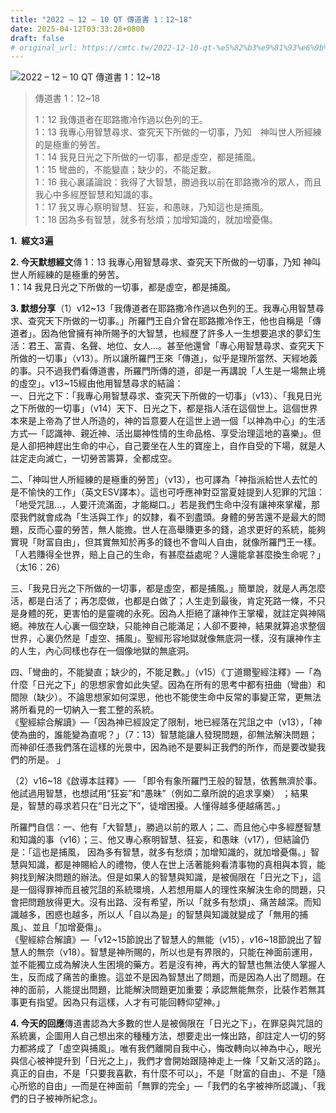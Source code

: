 ```yaml
---
title: "2022 – 12 – 10 QT 傳道書 1：12~18"
date: 2025-04-12T03:33:28+0800
draft: false
# original_url: https://cmtc.tw/2022-12-10-qt-%e5%82%b3%e9%81%93%e6%9b%b8-1%ef%bc%9a1218
---
```


![2022 – 12 – 10 QT 傳道書 1：12~18](/images/qt.jpg  "2022 – 12 – 10 QT 傳道書 1：12~18")

> 傳道書 1：12~18
>
> 1：12 我傳道者在耶路撒冷作過以色列的王。  
> 1：13 我專心用智慧尋求、查究天下所做的一切事，乃知　神叫世人所經練的是極重的勞苦。  
> 1：14 我見日光之下所做的一切事，都是虛空，都是捕風。  
> 1：15 彎曲的，不能變直；缺少的，不能足數。  
> 1：16 我心裏議論說：我得了大智慧，勝過我以前在耶路撒冷的眾人，而且我心中多經歷智慧和知識的事。  
> 1：17 我又專心察明智慧、狂妄，和愚昧，乃知這也是捕風。  
> 1：18 因為多有智慧，就多有愁煩；加增知識的，就加增憂傷。

**1.  經文3遍**

**2. 今天默想經文**傳 1：13 我專心用智慧尋求、查究天下所做的一切事，乃知 神叫世人所經練的是極重的勞苦。  
1：14 我見日光之下所做的一切事，都是虛空，都是捕風。

**3. 默想分享**（1）v12~13「我傳道者在耶路撒冷作過以色列的王。我專心用智慧尋求、查究天下所做的一切事。」所羅門王自介曾在耶路撒冷作王，他也自稱是「傳道者」。因為他曾擁有神所賜予的大智慧，也經歷了許多人一生想要追求的夢幻生活：君王、富貴、名聲、地位、女人…。甚至他還曾「專心用智慧尋求、查究天下所做的一切事」（v13）。所以讓所羅門王來「傳道」，似乎是理所當然、天經地義的事。只不過我們看傳道書，所羅門所傳的道，卻是一再講說「人生是一場無止境的虛空」。v13~15經由他用智慧尋求的結論：  
一、日光之下：「我專心用智慧尋求、查究天下所做的一切事」（v13）、「我見日光之下所做的一切事」（v14）天下、日光之下，都是指人活在這個世上。這個世界本來是上帝為了世人所造的，神的旨意要人在這世上過一個「以神為中心」的生活方式—「認識神、親近神、活出屬神性情的生命品格、享受治理這地的喜樂」。但是人卻把神趕出生命的中心，自己要坐在人生的寶座上，自作自受的下場，就是人註定走向滅亡，一切勞苦籌算，全都成空。

二、「神叫世人所經練的是極重的勞苦」（v13），也可譯為「神指派給世人去忙的是不愉快的工作」（英文ESV譯本）。這也可呼應神對亞當夏娃提到人犯罪的咒詛：「地受咒詛…，人要汗流滿面，才能糊口。」若是我們生命中沒有讓神來掌權，那麼我們就會成為「生活與工作」的奴隸，看不到盡頭。身體的勞苦還不是最大的問題，反而心靈的勞苦，無人能擔。世人在高舉賺更多的錢，追求更好的系統，能夠實現「財富自由」，但其實無知於再多的錢也不會叫人自由，就像所羅門王一樣。「人若賺得全世界，賠上自己的生命，有甚麼益處呢？人還能拿甚麼換生命呢？」（太16：26）

三、「我見日光之下所做的一切事，都是虛空，都是捕風。」簡單說，就是人再怎麼活，都是白活了；再怎麼做，也都是白做了；人生走到最後，肯定死路一條，不只是身體的死，更害怕的是靈魂的永死。因為人拒絕了讓神作王掌權，就註定與神隔絕。神放在人心裏一個空缺，只能神自己能滿足；人卻不要神，結果就算追求整個世界，心裏仍然是「虛空、捕風」。聖經形容地獄就像無底洞一樣，沒有讓神作主的人生，內心同樣也存在一個像地獄的無底洞。

四、「彎曲的，不能變直；缺少的，不能足數。」（v15）《丁道爾聖經注釋》—「為什麼「日光之下」的思想家會如此失望。因為在所有的思考中都有扭曲（彎曲）和間隙（缺少）。不論思想家如何深思，他也不能使生命中反常的事變正常，更無法將所看見的一切納入一套工整的系統。  
《聖經綜合解讀》—「因為神已經設定了限制，地已經落在咒詛之中（v13），「神使為曲的，誰能變為直呢？」（7：13）智慧能讓人發現問題，卻無法解決問題；而神卻任憑我們落在這樣的光景中，因為祂不是要糾正我們的所作，而是要改變我們的所是。 」

（2）v16~18《啟導本註釋》── 「即令有象所羅門王般的智慧，依舊無濟於事。他試過用智慧，也想試用“狂妄”和“愚昧”（例如二章所說的追求享樂） ；結果是，智慧的尋求若只在“日光之下”，徒增困擾。人懂得越多便越痛苦。」

所羅門自信：一、他有「大智慧」，勝過以前的眾人；二、而且他心中多經歷智慧和知識的事（v16）；三、他又專心察明智慧、狂妄，和愚昧（v17），但結論仍是：「這也是捕風， 因為多有智慧，就多有愁煩；加增知識的，就加增憂傷。」智慧與知識，都是神賜給人的禮物，使人在世上活著能夠看清事物的真相與本質，能夠找到解決問題的辦法。但是如果人的智慧與知識，是被侷限在「日光之下」，這是一個得罪神而且被咒詛的系統環境，人若想用屬人的理性來解決生命的問題，只會把問題放得更大。沒有出路、沒有希望，所以「就多有愁煩」、痛苦越深。而知識越多，困惑也越多，所以人「自以為是」的智慧與知識就變成了「無用的捕風」、並且「加增憂傷」。  
《聖經綜合解讀》—「v12~15節說出了智慧人的無能（v15），v16~18節說出了智慧人的無奈（v18）。智慧是神所賜的，所以也是有界限的，只能在神面前運用，並不能獨立成為解決人生困境的藥方。若是沒有神，再大的智慧也無法使人掌握人生，反而成了痛苦的重擔。這並不是因為智慧出了問題，而是因為人出了問題。在神的面前，人能提出問題，比能解決問題更加重要；承認無能無奈，比裝作若無其事更有指望。因為只有這樣，人才有可能回轉仰望神。」

**4. 今天的回應**傳道書認為大多數的世人是被侷限在「日光之下」，在罪惡與咒詛的系統裏，企圖用人自己想出來的種種方法，想要走出一條出路，卻註定人一切的努力都將成了「虛空與捕風」。唯有我們離開自我中心，悔改轉向以神為中心，眼光與信心被神提升到「日光之上」，我們才會開始跟隨神走上一條「又新又活的路」。真正的自由，不是「只要我喜歡，有什麼不可以」，不是「財富的自由」、不是「隨心所慾的自由」—而是在神面前「無罪的完全」—「我們的名字被神所認識」、「我們的日子被神所紀念」。
